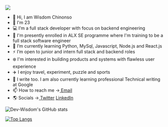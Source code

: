 ![](https://komarev.com/ghpvc/?username=dhev-wisdom&color=blue)

- 👋 Hi, I am Wisdom Chinonso
- 🔢 l'm 23
- 💻 I’m a full stack developer with focus on backend engineering
- 🏡 I'm presently enrolled in ALX SE programme where I'm training to be a full stack software engineer
- 🧩 I’m currently learning Python, MySql, Javascript, Node.js and React.js
- ⚡ I’m open to junior and intern full stack and backend roles
- ❄️ I'm interested in building products and systems with flawless user experience
- ✈️ I enjoy travel, experiment, puzzle and sports
- 🧬 I write too. I am also currently learning professional Technical writing at Google
- 📫 How to reach me -><a href="mailto:nonsowisdom62@gmail.com?subject=Your message"> Email</a>
- 🌎 Socials -><a href="https://www.twitter.com/wisdom_theDev"> Twitter</a> <a href="https://www.linkedin.com/in/dev-chinonso-agbo"> LinkedIn</a>

<!---
dhev-wisdom/dhev-wisdom is a ✨ special ✨ repository because its `README.md` (this file) appears on your GitHub profile.
You can click the Preview link to take a look at your changes.
--->
![Dev-Wisdom's GitHub stats](https://github-readme-stats.vercel.app/api?username=dhev-wisdom&show_icons=true&bg_color=00000000)

[![Top Langs](https://github-readme-stats.vercel.app/api/top-langs/?username=dhev-wisdom)](https://github.com/dhev-wisdom/github-readme-stats)
